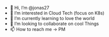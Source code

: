 - 👋 Hi, I’m @jonas27
- 👀 I’m interested in Cloud Tech (focus on K8s)
- 🌱 I’m currently learning to love the world
- 💞️ I’m looking to collaborate on cool Things 
- 📫 How to reach me -> PM

<!---
jonas27/jonas27 is a ✨ special ✨ repository because its `README.md` (this file) appears on your GitHub profile.
You can click the Preview link to take a look at your changes.
--->
